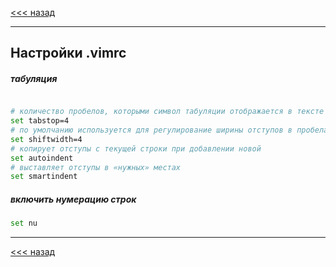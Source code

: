 [<<< назад](../../README.md)
***
## Настройки .vimrc
##### табуляция
```bash

# количество пробелов, которыми символ табуляции отображается в тексте
set tabstop=4
# по умолчанию используется для регулирование ширины отступов в пробелах
set shiftwidth=4
# копирует отступы с текущей строки при добавлении новой
set autoindent
# выставляет отступы в «нужных» местах
set smartindent

```
##### включить нумерацию строк
```bash
set nu
```

---
[<<< назад](../../README.md)
